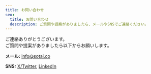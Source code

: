 ```yaml
---
title: お問い合わせ
seo:
  title: お問い合わせ
  description: ご質問や提案がありましたら、メールやSNSでご連絡ください。
---
```


ご連絡ありがとうございます。  
ご質問や提案がありましたら以下からお願いします。

**メール:**
[info@sotai.co](mailto:info@sotai.co) 

**SNS:**
[X/Twitter](https://x.com/tac519), [LinkedIn](https://www.linkedin.com/in/%E6%AF%85-%E4%B8%B8%E5%B1%B1-9146b3262/) 